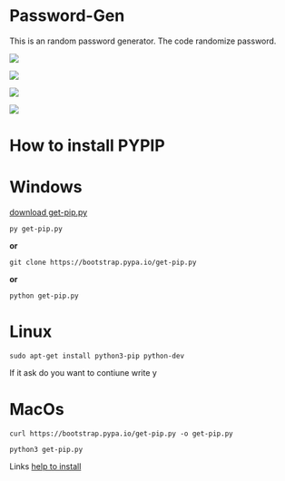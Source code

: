 # Password-Gen

This is an random password generator.
The code randomize password.

<p aglin="left">
  <a href=""><img src="https://img.shields.io/badge/Editing-Allowed-brightgreen"/></a>
</p>
<p aglin="left">
  <a href=""><img src="https://img.shields.io/badge/Code-Python-inactive"/></a>
</p>
<p aglin="left">
  <a href=""><img src="https://img.shields.io/badge/PyPip-Optional-yellow"/></a>
</p>
<p aglin="left">
  <a href=""><img src="https://img.shields.io/badge/Pass%20Lenght-8-green"/></a>
</a>

# How to install PYPIP

# Windows

[download get-pip.py](https://bootstrap.pypa.io/get-pip.py "LCO")

```
py get-pip.py
```
__or__

```
git clone https://bootstrap.pypa.io/get-pip.py
```
__or__
```
python get-pip.py
```

# Linux

```shell
sudo apt-get install python3-pip python-dev
```
If it ask do you want to contiune write y

# MacOs

```
curl https://bootstrap.pypa.io/get-pip.py -o get-pip.py
```

```
python3 get-pip.py
```

Links
[help to install](https://www.geeksforgeeks.org/download-and-install-pip-latest-version/ "LCO")
